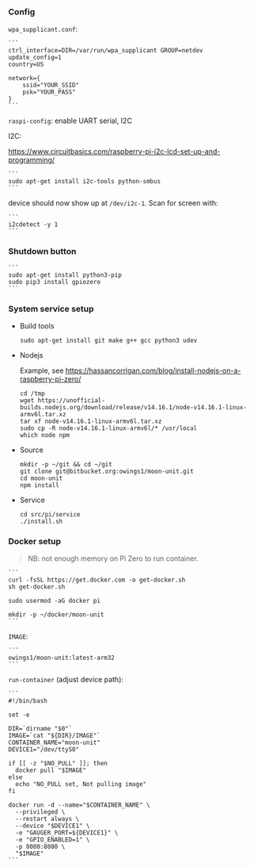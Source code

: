 ### Config

`wpa_supplicant.conf`:

    ```
    ctrl_interface=DIR=/var/run/wpa_supplicant GROUP=netdev
    update_config=1
    country=US

    network={
    	ssid="YOUR_SSID"
    	psk="YOUR_PASS"
    }
    ```


`raspi-config`: enable UART serial, I2C

I2C:

https://www.circuitbasics.com/raspberry-pi-i2c-lcd-set-up-and-programming/

    ```
    sudo apt-get install i2c-tools python-smbus
    ```

device should now show up at `/dev/i2c-1`. Scan for screen with:

    ```
    i2cdetect -y 1
    ```

### Shutdown button

    ```
    sudo apt-get install python3-pip
    sudo pip3 install gpiozero
    ```

### System service setup

- Build tools

    ```
    sudo apt-get install git make g++ gcc python3 udev
    ```

- Nodejs

    Example, see https://hassancorrigan.com/blog/install-nodejs-on-a-raspberry-pi-zero/

    ```
    cd /tmp
    wget https://unofficial-builds.nodejs.org/download/release/v14.16.1/node-v14.16.1-linux-armv6l.tar.xz
    tar xf node-v14.16.1-linux-armv6l.tar.xz
    sudo cp -R node-v14.16.1-linux-armv6l/* /usr/local
    which node npm
    ```

- Source

    ```
    mkdir -p ~/git && cd ~/git
    git clone git@bitbucket.org:owings1/moon-unit.git
    cd moon-unit
    npm install
    ```

- Service

    ```
    cd src/pi/service
    ./install.sh
    ```

### Docker setup

> NB: not enough memory on Pi Zero to run container.

    ```
    curl -fsSL https://get.docker.com -o get-docker.sh
    sh get-docker.sh

    sudo usermod -aG docker pi

    mkdir -p ~/docker/moon-unit
    ```

`IMAGE`:

    ```
    owings1/moon-unit:latest-arm32
    ```

`run-container` (adjust device path):

    ```
    #!/bin/bash

    set -e

    DIR=`dirname "$0"`
    IMAGE=`cat "${DIR}/IMAGE"`
    CONTAINER_NAME="moon-unit"
    DEVICE1="/dev/ttyS0"

    if [[ -z "$NO_PULL" ]]; then
      docker pull "$IMAGE"
    else
      echo "NO_PULL set, Not pulling image"
    fi

    docker run -d --name="$CONTAINER_NAME" \
      --privileged \
      --restart always \
      --device "$DEVICE1" \
      -e "GAUGER_PORT=${DEVICE1}" \
      -e "GPIO_ENABLED=1" \
      -p 8080:8080 \
      "$IMAGE"
    ```